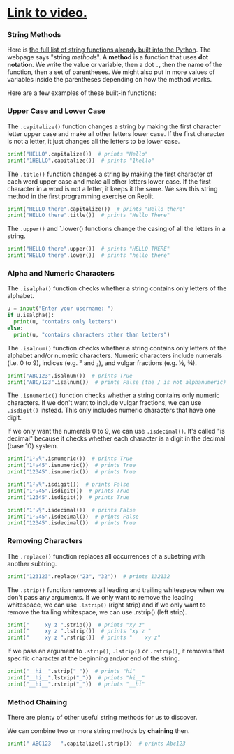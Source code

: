 # [Link to video.](https://www.youtube.com/watch?v=vOwrMxaxhH0&list=PLVD25niNi0Bkf2psAf7PzB1SV068XyNPo&index=25)

### String Methods

Here is [the full list of string functions already built into the Python](https://docs.python.org/3/library/stdtypes.html#string-methods). The webpage says "string *methods*". A **method** is a function that uses **dot notation**. We write the value or variable, then a dot `.`, then the name of the function, then a set of parentheses. We might also put in more values of variables inside the parentheses depending on how the method works.

Here are a few examples of these built-in functions:

### Upper Case and Lower Case

The `.capitalize()` function changes a string by making the first character letter upper case and make all other letters lower case. If the first character is not a letter, it just changes all the letters to be lower case.

```python
print("HELLO".capitalize())  # prints "Hello"
print("1HELLO".capitalize())  # prints "1hello"
```

The `.title()` function changes a string by making the first character of each word upper case and make all other letters lower case. If the first character in a word is not a letter, it keeps it the same. We saw this string method in the first programming exercise on Replit.

```python
print("HELLO there".capitalize())  # prints "Hello there"
print("HELLO there".title())  # prints "Hello There"
```

The `.upper()` and `.lower() functions change the casing of all the letters in a string.

```python
print("HELLO there".upper())  # prints "HELLO THERE"
print("HELLO there".lower())  # prints "hello there"
```

### Alpha and Numeric Characters

The `.isalpha()` function checks whether a string contains only letters of the alphabet.

```python
u = input("Enter your username: ")
if u.isalpha():
  print(u, "contains only letters")
else:
  print(u, "contains characters other than letters")
```

The `.isalnum()` function checks whether a string contains only letters of the alphabet and/or numeric characters. Numeric characters include numerals (i.e. 0 to 9), indices (e.g. ² and ₃), and vulgar fractions (e.g. ½, ¾).

```python
print("ABC123".isalnum())  # prints True
print("ABC/123".isalnum())  # prints False (the / is not alphanumeric)
```

The `.isnumeric()` function checks whether a string contains only numeric characters. 
If we don't want to include vulgar fractions, we can use `.isdigit()` instead. This only includes numeric characters that have one digit.

If we only want the numerals 0 to 9, we can use `.isdecimal()`. It's called "is decimal" because it checks whether each character is a digit in the decimal (base 10) system.

```python
print("1²₃⅘".isnumeric())  # prints True
print("1²₃45".isnumeric())  # prints True
print("12345".isnumeric())  # prints True

print("1²₃⅘".isdigit())  # prints False
print("1²₃45".isdigit())  # prints True
print("12345".isdigit())  # prints True

print("1²₃⅘".isdecimal())  # prints False
print("1²₃45".isdecimal())  # prints False
print("12345".isdecimal())  # prints True
```

### Removing Characters

The `.replace()` function replaces all occurrences of a substring with another subtring.

```python
print("123123".replace("23", "32"))  # prints 132132

```

The `.strip()` function removes all leading and trailing whitespace when we don't pass any arguments. If we only want to remove the leading whitespace, we can use `.lstrip()` (right strip) and if we only want to remove the trailing whitespace, we can use .rstrip() (left strip).

```python
print("     xy z ".strip())  # prints "xy z"
print("     xy z ".lstrip())  # prints "xy z "
print("     xy z ".rstrip())  # prints "    xy z"
```

If we pass an argument to `.strip()`, `.lstrip()` or `.rstrip()`, it removes that specific character at the beginning and/or end of the string.

```python
print("__hi__".strip("_"))  # prints "hi"
print("__hi__".lstrip("_"))  # prints "hi__"
print("__hi__".rstrip("_"))  # prints "__hi"
```

### Method Chaining

There are plenty of other useful string methods for us to discover.

We can combine two or more string methods by **chaining** then.

```python
print(" ABC123   ".capitalize().strip())  # prints Abc123
```
